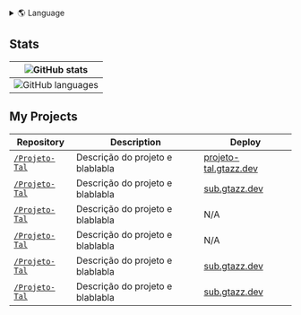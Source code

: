 <details>
<summary>🌎 Language</summary>
<br>
  
* en (Current)
* [pt-BR](./i18n/README-pt-BR.md)
---

</details>

## Stats

<table>
  <thead>
    <tr>
      <th>
        <img src="https://github-readme-stats.vercel.app/api?username=GTazz&show_icons=true&theme=transparent&card_width=465&hide_border=true&include_all_commits=true" alt="GitHub stats">
      </th>
    </tr>
  </thead>
  <tbody>
    <tr>
      <td>
        <img src="https://github-readme-stats.vercel.app/api/top-langs/?username=GTazz&theme=transparent&layout=compact&card_width=465&langs_count=20&hide=portugol&hide_border=true" alt="GitHub languages">
      </td>
    </tr>
  </tbody>
</table>

## My Projects

Repository                                             | Description                      | Deploy  
------------------------------------------------------ | -------------------------------- | ------------------------------------- 
[`/Projeto-Tal`](https://github.com/GTazz/Projeto-Tal) | Descrição do projeto e blablabla | [projeto-tal.gtazz.dev](https://projeto-tal.gtazz.dev)
[`/Projeto-Tal`](https://github.com/GTazz/Projeto-Tal) | Descrição do projeto e blablabla | [sub.gtazz.dev](https://sub.gtazz.dev)
[`/Projeto-Tal`](https://github.com/GTazz/Projeto-Tal) | Descrição do projeto e blablabla | N/A
[`/Projeto-Tal`](https://github.com/GTazz/Projeto-Tal) | Descrição do projeto e blablabla | N/A
[`/Projeto-Tal`](https://github.com/GTazz/Projeto-Tal) | Descrição do projeto e blablabla | [sub.gtazz.dev](https://sub.gtazz.dev)
[`/Projeto-Tal`](https://github.com/GTazz/Projeto-Tal) | Descrição do projeto e blablabla | [sub.gtazz.dev](https://sub.gtazz.dev)
